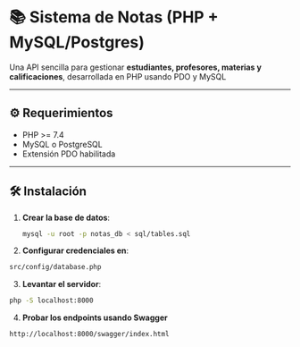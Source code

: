 # 📚 Sistema de Notas (PHP + MySQL/Postgres)

Una API sencilla para gestionar **estudiantes, profesores, materias y calificaciones**, desarrollada en PHP usando PDO y MySQL

---

## ⚙️ Requerimientos

- PHP >= 7.4  
- MySQL o PostgreSQL  
- Extensión PDO habilitada  

---

## 🛠️ Instalación

1. **Crear la base de datos**:  

   ```bash
   mysql -u root -p notas_db < sql/tables.sql

2. **Configurar credenciales en**:

```bash
src/config/database.php
```

3. **Levantar el servidor**:

```bash
php -S localhost:8000
```

4. **Probar los endpoints usando Swagger**

```bash
http://localhost:8000/swagger/index.html
```